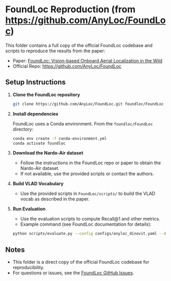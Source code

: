 # FoundLoc Reproduction (from https://github.com/AnyLoc/FoundLoc)

This folder contains a full copy of the official FoundLoc codebase and scripts to reproduce the results from the paper:

- Paper: [FoundLoc: Vision-based Onboard Aerial Localization in the Wild](https://arxiv.org/pdf/2310.16299)
- Official Repo: https://github.com/AnyLoc/FoundLoc

## Setup Instructions

1. **Clone the FoundLoc repository**

   ```bash
   git clone https://github.com/AnyLoc/FoundLoc.git foundloc/FoundLoc
   ```

2. **Install dependencies**

   FoundLoc uses a Conda environment. From the `foundloc/FoundLoc` directory:

   ```bash
   conda env create -f conda-environment.yml
   conda activate foundloc
   ```

3. **Download the Nardo-Air dataset**

   - Follow the instructions in the FoundLoc repo or paper to obtain the Nardo-Air dataset.
   - If not available, use the provided scripts or contact the authors.

4. **Build VLAD Vocabulary**

   - Use the provided scripts in `FoundLoc/scripts/` to build the VLAD vocab as described in the paper.

5. **Run Evaluation**

   - Use the evaluation scripts to compute Recall@1 and other metrics.
   - Example command (see FoundLoc documentation for details):

   ```bash
   python scripts/evaluate.py --config configs/anyloc_dinovit.yaml --dataset nardo-air
   ```

## Notes

- This folder is a direct copy of the official FoundLoc codebase for reproducibility.
- For questions or issues, see the [FoundLoc GitHub Issues](https://github.com/AnyLoc/FoundLoc/issues).
